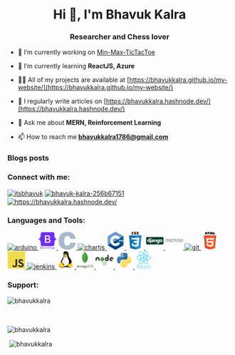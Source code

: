 <h1 align="center">Hi 👋, I'm Bhavuk Kalra</h1>
<h3 align="center">Researcher and Chess lover</h3>

- 🔭 I’m currently working on [Min-Max-TicTacToe](https://github.com/bhavukkalra/TicTacToe_Min_Max)

- 🌱 I’m currently learning **ReactJS, Azure**

- 👨‍💻 All of my projects are available at [https://bhavukkalra.github.io/my-website/](https://bhavukkalra.github.io/my-website/)

- 📝 I regularly write articles on [https://bhavukkalra.hashnode.dev/](https://bhavukkalra.hashnode.dev/)

- 💬 Ask me about **MERN, Reinforcement Learning**

- 📫 How to reach me **bhavukkalra1786@gmail.com**

### Blogs posts
<!-- BLOG-POST-LIST:START -->
<!-- BLOG-POST-LIST:END -->

<h3 align="left">Connect with me:</h3>
<p align="left">
<a href="https://twitter.com/itsbhavuk" target="blank"><img align="center" src="https://cdn.jsdelivr.net/npm/simple-icons@3.0.1/icons/twitter.svg" alt="itsbhavuk" height="30" width="40" /></a>
<a href="https://linkedin.com/in/bhavuk-kalra-256b67151" target="blank"><img align="center" src="https://cdn.jsdelivr.net/npm/simple-icons@3.0.1/icons/linkedin.svg" alt="bhavuk-kalra-256b67151" height="30" width="40" /></a>
<a href="/https://bhavukkalra.hashnode.dev/" target="blank"><img align="center" src="https://cdn.jsdelivr.net/npm/simple-icons@3.0.1/icons/rss.svg" alt="https://bhavukkalra.hashnode.dev/" height="30" width="40" /></a>
</p>

<h3 align="left">Languages and Tools:</h3>
<p align="left"> <a href="https://www.arduino.cc/" target="_blank"> <img src="https://cdn.worldvectorlogo.com/logos/arduino-1.svg" alt="arduino" width="40" height="40"/> </a> <a href="https://getbootstrap.com" target="_blank"> <img src="https://raw.githubusercontent.com/devicons/devicon/master/icons/bootstrap/bootstrap-plain-wordmark.svg" alt="bootstrap" width="40" height="40"/> </a> <a href="https://www.cprogramming.com/" target="_blank"> <img src="https://raw.githubusercontent.com/devicons/devicon/master/icons/c/c-original.svg" alt="c" width="40" height="40"/> </a> <a href="https://www.chartjs.org" target="_blank"> <img src="https://www.chartjs.org/media/logo-title.svg" alt="chartjs" width="40" height="40"/> </a> <a href="https://www.w3schools.com/cpp/" target="_blank"> <img src="https://raw.githubusercontent.com/devicons/devicon/master/icons/cplusplus/cplusplus-original.svg" alt="cplusplus" width="40" height="40"/> </a> <a href="https://www.w3schools.com/css/" target="_blank"> <img src="https://raw.githubusercontent.com/devicons/devicon/master/icons/css3/css3-original-wordmark.svg" alt="css3" width="40" height="40"/> </a> <a href="https://www.djangoproject.com/" target="_blank"> <img src="https://raw.githubusercontent.com/devicons/devicon/master/icons/django/django-original.svg" alt="django" width="40" height="40"/> </a> <a href="https://expressjs.com" target="_blank"> <img src="https://raw.githubusercontent.com/devicons/devicon/master/icons/express/express-original-wordmark.svg" alt="express" width="40" height="40"/> </a> <a href="https://git-scm.com/" target="_blank"> <img src="https://www.vectorlogo.zone/logos/git-scm/git-scm-icon.svg" alt="git" width="40" height="40"/> </a> <a href="https://www.w3.org/html/" target="_blank"> <img src="https://raw.githubusercontent.com/devicons/devicon/master/icons/html5/html5-original-wordmark.svg" alt="html5" width="40" height="40"/> </a> <a href="https://developer.mozilla.org/en-US/docs/Web/JavaScript" target="_blank"> <img src="https://raw.githubusercontent.com/devicons/devicon/master/icons/javascript/javascript-original.svg" alt="javascript" width="40" height="40"/> </a> <a href="https://www.jenkins.io" target="_blank"> <img src="https://www.vectorlogo.zone/logos/jenkins/jenkins-icon.svg" alt="jenkins" width="40" height="40"/> </a> <a href="https://www.linux.org/" target="_blank"> <img src="https://raw.githubusercontent.com/devicons/devicon/master/icons/linux/linux-original.svg" alt="linux" width="40" height="40"/> </a> <a href="https://www.mongodb.com/" target="_blank"> <img src="https://raw.githubusercontent.com/devicons/devicon/master/icons/mongodb/mongodb-original-wordmark.svg" alt="mongodb" width="40" height="40"/> </a> <a href="https://nodejs.org" target="_blank"> <img src="https://raw.githubusercontent.com/devicons/devicon/master/icons/nodejs/nodejs-original-wordmark.svg" alt="nodejs" width="40" height="40"/> </a> <a href="https://www.python.org" target="_blank"> <img src="https://raw.githubusercontent.com/devicons/devicon/master/icons/python/python-original.svg" alt="python" width="40" height="40"/> </a> <a href="https://reactjs.org/" target="_blank"> <img src="https://raw.githubusercontent.com/devicons/devicon/master/icons/react/react-original-wordmark.svg" alt="react" width="40" height="40"/> </a> </p>

<h3 align="left">Support:</h3>
<p><a href="https://www.buymeacoffee.com/bhavukkalra"> <img align="left" src="https://cdn.buymeacoffee.com/buttons/v2/default-yellow.png" height="50" width="210" alt="bhavukkalra" /></a></p><br><br><br>

<p><img align="left" src="https://github-readme-stats.vercel.app/api/top-langs?username=bhavukkalra&show_icons=true&locale=en&layout=compact" alt="bhavukkalra" /></p><br>

<p>&nbsp;<img align="center" src="https://github-readme-stats.vercel.app/api?username=bhavukkalra&show_icons=true&locale=en" alt="bhavukkalra" /></p>
